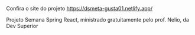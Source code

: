 Confira o site do projeto https://dsmeta-gusta01.netlify.app/

Projeto Semana Spring React, ministrado gratuitamente pelo prof. Nelio, da Dev Superior
